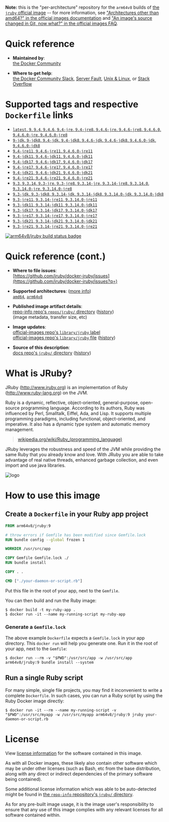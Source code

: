 <!--

********************************************************************************

WARNING:

    DO NOT EDIT "jruby/README.md"

    IT IS AUTO-GENERATED

    (from the other files in "jruby/" combined with a set of templates)

********************************************************************************

-->

**Note:** this is the "per-architecture" repository for the `arm64v8` builds of [the `jruby` official image](https://hub.docker.com/_/jruby) -- for more information, see ["Architectures other than amd64?" in the official images documentation](https://github.com/docker-library/official-images#architectures-other-than-amd64) and ["An image's source changed in Git, now what?" in the official images FAQ](https://github.com/docker-library/faq#an-images-source-changed-in-git-now-what).

# Quick reference

-	**Maintained by**:  
	[the Docker Community](https://github.com/jruby/docker-jruby)

-	**Where to get help**:  
	[the Docker Community Slack](https://dockr.ly/comm-slack), [Server Fault](https://serverfault.com/help/on-topic), [Unix & Linux](https://unix.stackexchange.com/help/on-topic), or [Stack Overflow](https://stackoverflow.com/help/on-topic)

# Supported tags and respective `Dockerfile` links

-	[`latest`, `9`, `9.4`, `9.4.6`, `9.4-jre`, `9.4-jre8`, `9.4.6-jre`, `9.4.6-jre8`, `9.4.6.0`, `9.4.6.0-jre`, `9.4.6.0-jre8`](https://github.com/jruby/docker-jruby/blob/6f941176b198e2a462f484dd8105c3055e4de4df/9.4/jre8/Dockerfile)
-	[`9-jdk`, `9-jdk8`, `9.4-jdk`, `9.4-jdk8`, `9.4.6-jdk`, `9.4.6-jdk8`, `9.4.6.0-jdk`, `9.4.6.0-jdk8`](https://github.com/jruby/docker-jruby/blob/6f941176b198e2a462f484dd8105c3055e4de4df/9.4/jdk8/Dockerfile)
-	[`9.4-jre11`, `9.4.6-jre11`, `9.4.6.0-jre11`](https://github.com/jruby/docker-jruby/blob/6f941176b198e2a462f484dd8105c3055e4de4df/9.4/jre11/Dockerfile)
-	[`9.4-jdk11`, `9.4.6-jdk11`, `9.4.6.0-jdk11`](https://github.com/jruby/docker-jruby/blob/6f941176b198e2a462f484dd8105c3055e4de4df/9.4/jdk11/Dockerfile)
-	[`9.4-jdk17`, `9.4.6-jdk17`, `9.4.6.0-jdk17`](https://github.com/jruby/docker-jruby/blob/6f941176b198e2a462f484dd8105c3055e4de4df/9.4/jdk17/Dockerfile)
-	[`9.4-jre17`, `9.4.6-jre17`, `9.4.6.0-jre17`](https://github.com/jruby/docker-jruby/blob/6f941176b198e2a462f484dd8105c3055e4de4df/9.4/jre17/Dockerfile)
-	[`9.4-jdk21`, `9.4.6-jdk21`, `9.4.6.0-jdk21`](https://github.com/jruby/docker-jruby/blob/6f941176b198e2a462f484dd8105c3055e4de4df/9.4/jdk21/Dockerfile)
-	[`9.4-jre21`, `9.4.6-jre21`, `9.4.6.0-jre21`](https://github.com/jruby/docker-jruby/blob/6f941176b198e2a462f484dd8105c3055e4de4df/9.4/jre21/Dockerfile)
-	[`9.3`, `9.3.14`, `9.3-jre`, `9.3-jre8`, `9.3.14-jre`, `9.3.14-jre8`, `9.3.14.0`, `9.3.14.0-jre`, `9.3.14.0-jre8`](https://github.com/jruby/docker-jruby/blob/6f941176b198e2a462f484dd8105c3055e4de4df/9.3/jre8/Dockerfile)
-	[`9.3-jdk`, `9.3-jdk8`, `9.3.14-jdk`, `9.3.14-jdk8`, `9.3.14.0-jdk`, `9.3.14.0-jdk8`](https://github.com/jruby/docker-jruby/blob/6f941176b198e2a462f484dd8105c3055e4de4df/9.3/jdk8/Dockerfile)
-	[`9.3-jre11`, `9.3.14-jre11`, `9.3.14.0-jre11`](https://github.com/jruby/docker-jruby/blob/6f941176b198e2a462f484dd8105c3055e4de4df/9.3/jre11/Dockerfile)
-	[`9.3-jdk11`, `9.3.14-jdk11`, `9.3.14.0-jdk11`](https://github.com/jruby/docker-jruby/blob/6f941176b198e2a462f484dd8105c3055e4de4df/9.3/jdk11/Dockerfile)
-	[`9.3-jdk17`, `9.3.14-jdk17`, `9.3.14.0-jdk17`](https://github.com/jruby/docker-jruby/blob/6f941176b198e2a462f484dd8105c3055e4de4df/9.3/jdk17/Dockerfile)
-	[`9.3-jre17`, `9.3.14-jre17`, `9.3.14.0-jre17`](https://github.com/jruby/docker-jruby/blob/6f941176b198e2a462f484dd8105c3055e4de4df/9.3/jre17/Dockerfile)
-	[`9.3-jdk21`, `9.3.14-jdk21`, `9.3.14.0-jdk21`](https://github.com/jruby/docker-jruby/blob/6f941176b198e2a462f484dd8105c3055e4de4df/9.3/jdk21/Dockerfile)
-	[`9.3-jre21`, `9.3.14-jre21`, `9.3.14.0-jre21`](https://github.com/jruby/docker-jruby/blob/6f941176b198e2a462f484dd8105c3055e4de4df/9.3/jre21/Dockerfile)

[![arm64v8/jruby build status badge](https://img.shields.io/jenkins/s/https/doi-janky.infosiftr.net/job/multiarch/job/arm64v8/job/jruby.svg?label=arm64v8/jruby%20%20build%20job)](https://doi-janky.infosiftr.net/job/multiarch/job/arm64v8/job/jruby/)

# Quick reference (cont.)

-	**Where to file issues**:  
	[https://github.com/jruby/docker-jruby/issues](https://github.com/jruby/docker-jruby/issues?q=)

-	**Supported architectures**: ([more info](https://github.com/docker-library/official-images#architectures-other-than-amd64))  
	[`amd64`](https://hub.docker.com/r/amd64/jruby/), [`arm64v8`](https://hub.docker.com/r/arm64v8/jruby/)

-	**Published image artifact details**:  
	[repo-info repo's `repos/jruby/` directory](https://github.com/docker-library/repo-info/blob/master/repos/jruby) ([history](https://github.com/docker-library/repo-info/commits/master/repos/jruby))  
	(image metadata, transfer size, etc)

-	**Image updates**:  
	[official-images repo's `library/jruby` label](https://github.com/docker-library/official-images/issues?q=label%3Alibrary%2Fjruby)  
	[official-images repo's `library/jruby` file](https://github.com/docker-library/official-images/blob/master/library/jruby) ([history](https://github.com/docker-library/official-images/commits/master/library/jruby))

-	**Source of this description**:  
	[docs repo's `jruby/` directory](https://github.com/docker-library/docs/tree/master/jruby) ([history](https://github.com/docker-library/docs/commits/master/jruby))

# What is JRuby?

JRuby (http://www.jruby.org) is an implementation of Ruby (http://www.ruby-lang.org) on the JVM.

Ruby is a dynamic, reflective, object-oriented, general-purpose, open-source programming language. According to its authors, Ruby was influenced by Perl, Smalltalk, Eiffel, Ada, and Lisp. It supports multiple programming paradigms, including functional, object-oriented, and imperative. It also has a dynamic type system and automatic memory management.

> [wikipedia.org/wiki/Ruby_(programming_language)](https://en.wikipedia.org/wiki/Ruby_%28programming_language%29)

JRuby leverages the robustness and speed of the JVM while providing the same Ruby that you already know and love. With JRuby you are able to take advantage of real native threads, enhanced garbage collection, and even import and use java libraries.

![logo](https://raw.githubusercontent.com/docker-library/docs/fbdaaa95f768de2cb4508dde956912f4081a824a/jruby/logo.png)

# How to use this image

## Create a `Dockerfile` in your Ruby app project

```dockerfile
FROM arm64v8/jruby:9

# throw errors if Gemfile has been modified since Gemfile.lock
RUN bundle config --global frozen 1

WORKDIR /usr/src/app

COPY Gemfile Gemfile.lock ./
RUN bundle install

COPY . .

CMD ["./your-daemon-or-script.rb"]
```

Put this file in the root of your app, next to the `Gemfile`.

You can then build and run the Ruby image:

```console
$ docker build -t my-ruby-app .
$ docker run -it --name my-running-script my-ruby-app
```

### Generate a `Gemfile.lock`

The above example `Dockerfile` expects a `Gemfile.lock` in your app directory. This `docker run` will help you generate one. Run it in the root of your app, next to the `Gemfile`:

```console
$ docker run --rm -v "$PWD":/usr/src/app -w /usr/src/app arm64v8/jruby:9 bundle install --system
```

## Run a single Ruby script

For many simple, single file projects, you may find it inconvenient to write a complete `Dockerfile`. In such cases, you can run a Ruby script by using the Ruby Docker image directly:

```console
$ docker run -it --rm --name my-running-script -v "$PWD":/usr/src/myapp -w /usr/src/myapp arm64v8/jruby:9 jruby your-daemon-or-script.rb
```

# License

View [license information](https://github.com/jruby/jruby/blob/master/COPYING) for the software contained in this image.

As with all Docker images, these likely also contain other software which may be under other licenses (such as Bash, etc from the base distribution, along with any direct or indirect dependencies of the primary software being contained).

Some additional license information which was able to be auto-detected might be found in [the `repo-info` repository's `jruby/` directory](https://github.com/docker-library/repo-info/tree/master/repos/jruby).

As for any pre-built image usage, it is the image user's responsibility to ensure that any use of this image complies with any relevant licenses for all software contained within.
